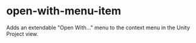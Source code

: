 # open-with-menu-item
Adds an extendable "Open With..." menu to the context menu in the Unity Project view.
